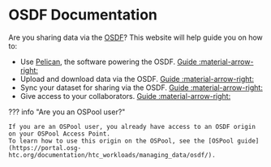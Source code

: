 # OSDF Documentation

Are you sharing data via the [OSDF](https://osg-htc.org/services/osdf)?
This website will help guide you on how to:

* Use [Pelican](https://pelicanplatform.org), the software powering the OSDF. [Guide :material-arrow-right:](pelican-client.md)
* Upload and download data via the OSDF. [Guide :material-arrow-right:](upload-download.md)
* Sync your dataset for sharing via the OSDF. [Guide :material-arrow-right:](sync-dataset.md)
* Give access to your collaborators. [Guide :material-arrow-right:](collaborators.md)

??? info "Are you an OSPool user?"

    If you are an OSPool user, you already have access to an OSDF origin on your OSPool Access Point.
    To learn how to use this origin on the OSPool, see the [OSPool guide](https://portal.osg-htc.org/documentation/htc_workloads/managing_data/osdf/).



